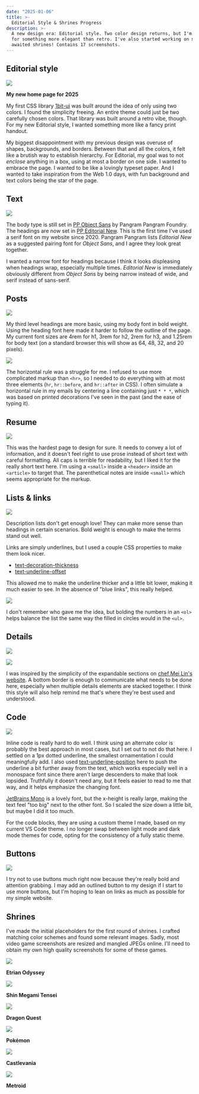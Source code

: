 ```yaml
---
date: "2025-01-06"
title: >-
  Editorial Style & Shrines Progress
description: >-
  A new design era: Editorial style. Two color design returns, but I'm aiming
  for something more elegant than retro. I've also started working on my long
  awaited shrines! Contains 17 screenshots.
---
```


## Editorial style

![](site2025a.webp)

**My new home page for 2025**

My first CSS library [1bit-ui](https://1bit-ui.wavebeem.com/) was built around
the idea of only using two colors. I found the simplicity freeing. An entire
theme could just be two carefully chosen colors. That library was built around a
retro vibe, though. For my new Editorial style, I wanted something more like a
fancy print handout.

My biggest disappointment with my previous design was overuse of shapes,
backgrounds, and borders. Between that and all the colors, it felt like a
brutish way to establish hierarchy. For Editorial, my goal was to not _enclose_
anything in a box, using at most a border on one side. I wanted to embrace the
page. I wanted to be like a lovingly typeset paper. And I wanted to take
inspiration from the Web 1.0 days, with fun background and text colors being the
star of the page.

## Text

![](01-headings.webp)

The body type is still set in
[PP Object Sans](https://pangrampangram.com/products/object-sans) by Pangram
Pangram Foundry. The headings are now set in
[PP Editorial New](https://pangrampangram.com/products/editorial-new). This is
the first time I've used a serif font on my website since 2020. Pangram Pangram
lists _Editorial New_ as a suggested pairing font for _Object Sans_, and I agree
they look great together.

I wanted a narrow font for headings because I think it looks displeasing when
headings wrap, especially multiple times. _Editorial New_ is immediately
obviously different from _Object Sans_ by being narrow instead of wide, and
serif instead of sans-serif.

## Posts

![](02-posts.webp)

My third level headings are more basic, using my body font in bold weight. Using
the heading font here made it harder to follow the outline of the page. My
current font sizes are 4rem for h1, 3rem for h2, 2rem for h3, and 1.25rem for
body text (on a standard browser this will show as 64, 48, 32, and 20 pixels).

![](08-hr.webp)

The horizontal rule was a struggle for me. I refused to use more complicated
markup than `<hr>`, so I needed to do everything with at most three elements
(`hr`, `hr::before`, and `hr::after` in CSS). I often simulate a horizontal rule
in my emails by centering a line containing just `* * *`, which was based on
printed decorations I've seen in the past (and the ease of typing it).

## Resume

![](03-resume.webp)

This was the hardest page to design for sure. It needs to convey a lot of
information, and it doesn't feel right to use prose instead of short text with
careful formatting. All caps is terrible for readability, but I liked it for the
really short text here. I'm using a `<small>` inside a `<header>` inside an
`<article>` to target that. The parenthetical notes are inside `<small>` which
seems appropriate for the markup.

## Lists & links

![](04-lists-1.webp)

Description lists don't get enough love! They can make more sense than headings
in certain scenarios. Bold weight is enough to make the terms stand out well.

Links are simply underlines, but I used a couple CSS properties to make them
look nicer.

- [text-decoration-thickness](https://developer.mozilla.org/en-US/docs/Web/CSS/text-decoration-thickness)
- [text-underline-offset](https://developer.mozilla.org/en-US/docs/Web/CSS/text-underline-offset)

This allowed me to make the underline thicker and a little bit lower, making it
much easier to see. In the absence of "blue links", this really helped.

![](05-lists-2.webp)

I don't remember who gave me the idea, but bolding the numbers in an `<ol>`
helps balance the list the same way the filled in circles would in the `<ul>`.

## Details

![](06-details-1.webp)

![](07-details-2.webp)

I was inspired by the simplicity of the expandable sections on
[chef Mei Lin's website](https://www.meihlin.com/). A bottom border is enough to
communicate what needs to be done here, especially when multiple details
elements are stacked together. I think this style will also help remind me
that's where they're best used and understood.

## Code

![](10-code.webp)

Inline code is really hard to do well. I think using an alternate color is
probably the best approach in most cases, but I set out to not do that here. I
settled on a 1px dotted underline, the smallest ornamentation I could
meaningfully add. I also used
[text-underline-position](https://developer.mozilla.org/en-US/docs/Web/CSS/text-underline-position)
here to push the underline a bit further away from the text, which works
especially well in a monospace font since there aren't large descenders to make
that look lopsided. Truthfully it doesn't need any, but it feels easier to read
to me that way, and it helps emphasize the changing font.

[JetBrains Mono](https://www.jetbrains.com/lp/mono/) is a lovely font, but the
x-height is really large, making the text feel "too big" next to the other font.
So I scaled the size down a little bit, but maybe I did it too much.

For the code blocks, they are using a custom theme I made, based on my current
VS Code theme. I no longer swap between light mode and dark mode themes for
code, opting for the consistency of a fully static theme.

## Buttons

![](09-buttons.webp)

I try not to use buttons much right now because they're really bold and
attention grabbing. I may add an outlined button to my design if I start to use
more buttons, but I'm hoping to lean on links as much as possible for my simple
website.

## Shrines

I've made the initial placeholders for the first round of shrines. I crafted
matching color schemes and found some relevant images. Sadly, most video game
screenshots are resized and mangled JPEGs online. I'll need to obtain my own
high quality screenshots for some of these games.

![](shrine-eo.webp)

**Etrian Odyssey**

![](shrine-smt.webp)

**Shin Megami Tensei**

![](shrine-dq.webp)

**Dragon Quest**

![](shrine-pkmn.webp)

**Pokémon**

![](shrine-cv.webp)

**Castlevania**

![](shrine-metroid.webp)

**Metroid**
